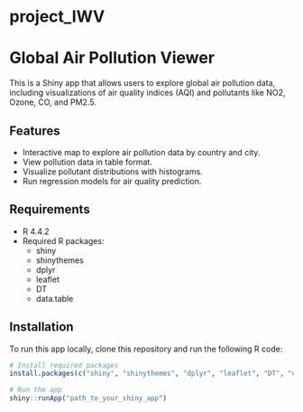 # project_IWV
# Global Air Pollution Viewer

This is a Shiny app that allows users to explore global air pollution data, including visualizations of air quality indices (AQI) and pollutants like NO2, Ozone, CO, and PM2.5. 

## Features

- Interactive map to explore air pollution data by country and city.
- View pollution data in table format.
- Visualize pollutant distributions with histograms.
- Run regression models for air quality prediction.

## Requirements

- R 4.4.2
- Required R packages:
  - shiny
  - shinythemes
  - dplyr
  - leaflet
  - DT
  - data.table

## Installation

To run this app locally, clone this repository and run the following R code:

```R
# Install required packages
install.packages(c("shiny", "shinythemes", "dplyr", "leaflet", "DT", "data.table"))

# Run the app
shiny::runApp("path_to_your_shiny_app")
